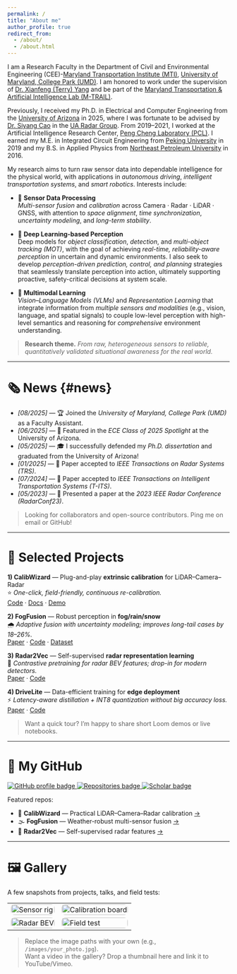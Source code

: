 ```yaml
---
permalink: /
title: "About me"
author_profile: true
redirect_from:
  - /about/
  - /about.html
---
```



I am a Research Faculty in the Department of Civil and Environmental Engineering (CEE)-[Maryland Transportation Institute (MTI)](https://mti.umd.edu/), [University of Maryland, College Park (UMD)](https://umd.edu/). I am honored to work under the supervision of [Dr. Xianfeng (Terry) Yang](https://cee.umd.edu/clark/faculty/1706/Xianfeng-Terry-Yang) and be part of the [Maryland Transportation & Artificial Intelligence Lab (M-TRAIL)](https://mtrail.umd.edu/). 

Previously, I received my Ph.D. in Electrical and Computer Engineering from the [University of Arizona](https://ece.engineering.arizona.edu/) in 2025, where I was fortunate to be advised by [Dr. Siyang Cao](https://ece.engineering.arizona.edu/faculty-staff/faculty/siyang-cao) in the [UA Radar Group](https://github.com/radar-lab). From 2019–2021, I worked at the Artificial Intelligence Research Center, [Peng Cheng Laboratory (PCL)](https://www.pcl.ac.cn/). I earned my M.E. in Integrated Circuit Engineering from [Peking University](https://english.pku.edu.cn/) in 2019 and my B.S. in Applied Physics from [Northeast Petroleum University](https://www.nepu.edu.cn/en/) in 2016. 



My research aims to turn raw sensor data into dependable intelligence for the physical world, with applications in *autonomous driving*, *intelligent transportation systems*, and *smart robotics*. Interests include:



- 📡 **Sensor Data Processing**  
  *Multi-sensor fusion* and *calibration* across Camera · Radar · LiDAR · GNSS, with attention to *space alignment*, *time synchronization*, *uncertainty modeling*, and *long-term stability*.

- 🎯 **Deep Learning-based Perception**  
  Deep models for *object classification*, *detection*, and *multi-object tracking (MOT)*, with the goal of achieving *real-time, reliability-aware perception* in uncertain and dynamic environments. I also seek to develop *perception-driven prediction, control, and planning* strategies that seamlessly translate perception into action, ultimately supporting proactive, safety-critical decisions at system scale.

- 🔀 **Multimodal Learning**  
  *Vision–Language Models (VLMs)* and *Representation Learning* that integrate information from *multiple sensors and modalities* (e.g., vision, language, and spatial signals) to couple low-level perception with high-level semantics and reasoning for *comprehensive* environment understanding.
  




> **Research theme.** *From raw, heterogeneous sensors to reliable, quantitatively validated situational awareness for the real world.*

---


# 🗞️ News {#news} 
- *[08/2025]* — 🏆 Joined the *University of Maryland, College Park (UMD)* as a Faculty Assistant.  
- *[06/2025]* — 🌟 Featured in the *ECE Class of 2025 Spotlight* at the University of Arizona.  
- *[05/2025]* — 🎓 I successfully defended my *Ph.D. dissertation* and graduated from the University of Arizona!  
- *[01/2025]* — 📄 Paper accepted to *IEEE Transactions on Radar Systems (TRS)*.  
- *[07/2024]* — 📄 Paper accepted to *IEEE Transactions on Intelligent Transportation Systems (T-ITS)*.  
- *[05/2023]* — 🎤 Presented a paper at the *2023 IEEE Radar Conference (RadarConf23)*.  

> Looking for collaborators and open-source contributors. Ping me on email or GitHub!

---

# 🧪 Selected Projects
**1) CalibWizard** — Plug-and-play **extrinsic calibration** for LiDAR–Camera–Radar  
⭐ *One-click, field-friendly, continuous re-calibration.*  
[Code](#) · [Docs](#) · [Demo](#)

**2) FogFusion** — Robust perception in **fog/rain/snow**  
🌧️ *Adaptive fusion with uncertainty modeling; improves long-tail cases by 18–26%.*  
[Paper](#) · [Code](#) · [Dataset](#)

**3) Radar2Vec** — Self-supervised **radar representation learning**  
🧭 *Contrastive pretraining for radar BEV features; drop-in for modern detectors.*  
[Paper](#) · [Code](#)

**4) DriveLite** — Data-efficient training for **edge deployment**  
⚡ *Latency-aware distillation + INT8 quantization without big accuracy loss.*  
[Paper](#) · [Code](#)

> Want a quick tour? I’m happy to share short Loom demos or live notebooks.

---

# 🧰 My GitHub
<p>
  <a href="https://github.com/leicheng5" target="_blank">
    <img src="https://img.shields.io/badge/GitHub-leicheng5-181717?logo=github" alt="GitHub profile badge">
  </a>
  <a href="https://github.com/leicheng5?tab=repositories" target="_blank">
    <img src="https://img.shields.io/badge/Repositories-Explore-blue" alt="Repositories badge">
  </a>
  <a href="https://scholar.google.com/" target="_blank">
    <img src="https://img.shields.io/badge/Google%20Scholar-Profile-0b6ef6?logo=googlescholar&logoColor=white" alt="Scholar badge">
  </a>
</p>

Featured repos:
- 🔧 **CalibWizard** — Practical LiDAR–Camera–Radar calibration [→](#)  
- 🌫️ **FogFusion** — Weather-robust multi-sensor fusion [→](#)  
- 📡 **Radar2Vec** — Self-supervised radar features [→](#)

---

# 🖼️ Gallery
A few snapshots from projects, talks, and field tests:

<table>
  <tr>
    <td><img src="/images/gallery_01.jpg" alt="Sensor rig" style="border-radius:8px;width:100%"></td>
    <td><img src="/images/gallery_02.jpg" alt="Calibration board" style="border-radius:8px;width:100%"></td>
  </tr>
  <tr>
    <td><img src="/images/gallery_03.jpg" alt="Radar BEV" style="border-radius:8px;width:100%"></td>
    <td><img src="/images/gallery_04.jpg" alt="Field test" style="border-radius:8px;width:100%"></td>
  </tr>
</table>

> Replace the image paths with your own (e.g., `/images/your_photo.jpg`).  
> Want a video in the gallery? Drop a thumbnail here and link it to YouTube/Vimeo.

